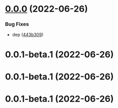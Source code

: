 # [0.0.0](https://github.com/ChpShy/git-auto-configy/compare/v0.0.1-beta.1...v0.0.0) (2022-06-26)

### Bug Fixes

- dep ([443b309](https://github.com/ChpShy/git-auto-configy/commit/443b309e97c3ce695579c6568ff3649a0cb7e2c5))

# 0.0.1-beta.1 (2022-06-26)

# 0.0.1-beta.1 (2022-06-26)

# 0.0.1-beta.1 (2022-06-26)
